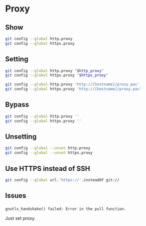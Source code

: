 # Proxy

## Show

```sh
git config --global http.proxy
git config --global https.proxy
```

## Setting

```sh
git config --global http.proxy "$http_proxy"
git config --global https.proxy "$https_proxy"

git config --global http.proxy 'http://[hostname]/proxy.pac'
git config --global https.proxy 'http://[hostname]/proxy.pac'
```

## Bypass

```sh
git config --global http.proxy ''
git config --global https.proxy ''
```

## Unsetting

```sh
git config --global --unset http.proxy
git config --global --unset https.proxy
```

## Use HTTPS instead of SSH

```sh
git config --global url.'https://'.insteadOf git://
```

## Issues

###

```log
gnutls_handshake() failed: Error in the pull function.
```

Just set proxy.
